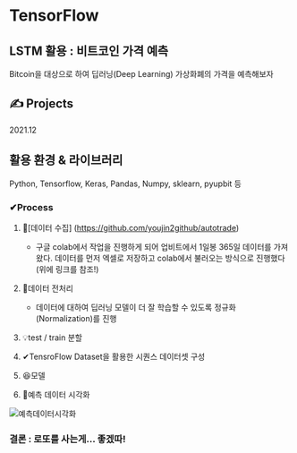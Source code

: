 # TensorFlow

## LSTM 활용 : 비트코인 가격 예측 
Bitcoin을 대상으로 하여 딥러닝(Deep Learning) 가상화폐의 가격을 예측해보자

## ✍️ Projects
2021.12

## 활용 환경 & 라이브러리
Python, Tensorflow, Keras, Pandas, Numpy, sklearn, pyupbit 등 

### ✔Process
1. 💾[데이터 수집] (https://github.com/youjin2github/autotrade)
    * 구글 colab에서 작업을 진행하게 되어 업비트에서 1일봉 365일 데이터를 가져왔다. 데이터를 먼저 엑셀로 저장하고 colab에서 불러오는 방식으로 진행했다(위에 링크를 참조!)
   
2. 🧩데이터 전처리
    * 데이터에 대하여 딥러닝 모델이 더 잘 학습할 수 있도록 정규화(Normalization)를 진행

3. 💡test / train 분할

4. ✔TensroFlow Dataset을 활용한 시퀀스 데이터셋 구성

5. 😆모델

6. 👀예측 데이터 시각화

![예측데이터시각화](https://user-images.githubusercontent.com/86221508/147328004-38b88183-e4a5-4f9b-aa9a-2ba35aca4fee.PNG)

### 결론 : 로또를 사는게... 좋겠따!
